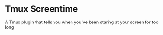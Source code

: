 # Tmux Screentime

A Tmux plugin that tells you when you've been staring at your screen for too long
